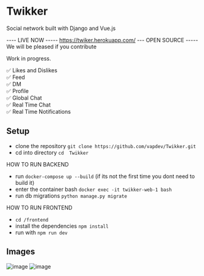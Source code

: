 # Twikker
Social network built with Django and Vue.js

---- LIVE NOW -----
https://twiker.herokuapp.com/
--- OPEN SOURCE -----
We will be pleased if you contribute

Work in progress.

✅ Likes and Dislikes  <br>
✅ Feed  <br>
✅ DM <br>
✅ Profile <br>
✅ Global Chat <br>
✅ Real Time Chat <br> 
✅ Real Time Notifications <br>

<h2> Setup </h2>

- clone the repository  `git clone https://github.com/vapdev/Twikker.git`
- cd into directory `cd  Twikker`

HOW TO RUN BACKEND
- run `docker-compose up --build` (if its not the first time you dont need to build it)
- enter the container bash `docker exec -it twikker-web-1 bash`
- run db migrations `python manage.py migrate`

HOW TO RUN FRONTEND
- `cd /frontend`
- install the dependencies `npm install`
- run with `npm run dev`

<h2> Images </h2>

![image](https://user-images.githubusercontent.com/88452580/207665167-9bef6367-4394-4ac2-80b4-6daeafdabea8.png)
![image](https://user-images.githubusercontent.com/88452580/207665384-c3fae7fa-92ae-4088-af8d-2d44368a8888.png)

